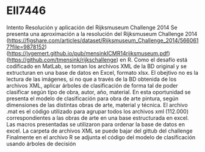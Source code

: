 # EII7446
Intento Resolución y aplicación del Rijksmuseum Challenge 2014
Se presenta una aproximación a la resolución del Rijksmuseum Challenge 2014 (https://figshare.com/articles/dataset/Rijksmuseum_Challenge_2014/5660617?file=9878152) (https://jvgemert.github.io/pub/mensinkICMR14rijksmuseum.pdf) (https://github.com/tmensink/rijkschallenge) en R. 
Como el desafío está codificado en MatLab, se toman los archivos XML de la BD original y se extructuran en una base de datos en Excel, formato xlsx.
El obejtivo no es la lectura de las imágenes, si no que a través de la BD obtenida de los archivos XML, aplicar árboles de clasificación de forma tal de poder clasificar según tipo de obra, autor, año, material. En esta oportunidad se presenta el modelo de clasificación para obra de arte pintura, según dimensiones de las distintas obras de arte, material y técnica.
El archivo .mat es el código utilizado para agrupar todos los archivos xml (112.000) correspondientes a las obras de arte en una base estructurada en excel.
Las macros presentadas se utilizaron para ordenar la base de datos en excel.
La carpeta de archivos XML se puede bajar del gittub del challenge
Finalmente en el archivo R se adjunta el código del modelo de clasificación usando árboles de decisión

